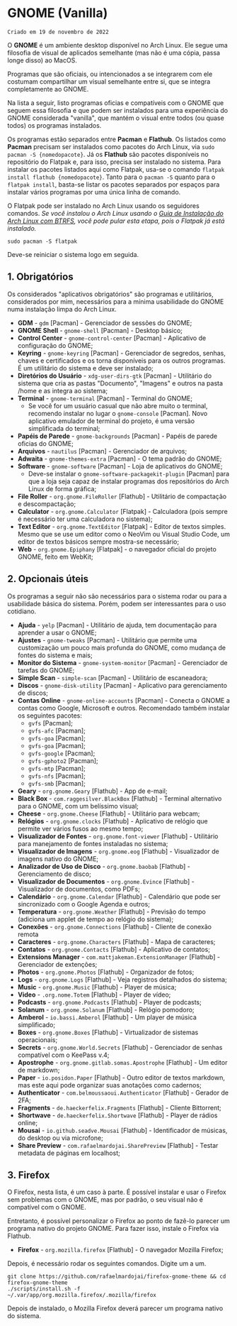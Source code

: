 # GNOME (Vanilla)
``Criado em 19 de novembro de 2022``

O **GNOME** é um ambiente desktop disponível no Arch Linux. Ele segue uma filosofia de visual de aplicados semelhante (mas não é uma cópia, passa longe disso) ao MacOS.

Programas que são oficiais, ou intencionados a se integrarem com ele costumam compartilhar um visual semelhante entre si, que se integra completamente ao GNOME.

Na lista a seguir, listo programas oficias e compatíveis com o GNOME que seguem essa filosofia e que podem ser instalados para uma experiência do GNOME considerada "vanilla", que mantém o visual entre todos (ou quase todos) os programas instalados.

Os programas estão separados entre **Pacman** e **Flathub**. Os listados como **Pacman** precisam ser instalados como pacotes do Arch Linux, via ``sudo pacman -S {nomedopacote}``. Já os **Flathub** são pacotes disponíveis no repositório do Flatpak e, para isso, precisa ser instalado no sistema. Para instalar os pacotes listados aqui como Flatpak, usa-se o comando ``flatpak install flathub {nomedopacote}``. Tanto para o ``pacman -S`` quanto para o ``flatpak install``, basta-se listar os pacotes separados por espaços para instalar vários programas por uma única linha de comando.

O Flatpak pode ser instalado no Arch Linux usando os seguidores comandos. *Se você instalou o Arch Linux usando o [Guia de Instalação do Arch Linux com BTRFS](https://github.com/henriquepicanco/guia-archlinux/blob/main/instalacao-archlinux-btrfs.md), você pode pular esta etapa, pois o Flatpak já está instalado.*

````
sudo pacman -S flatpak
````

Deve-se reiniciar o sistema logo em seguida.

## 1. Obrigatórios

Os considerados "aplicativos obrigatórios" são programas e utilitários, considerados por mim, necessários para a mínima usabilidade do GNOME numa instalação limpa do Arch Linux.

- **GDM** - ``gdm`` [Pacman] - Gerenciador de sessões do GNOME;
- **GNOME Shell** - ``gnome-shell`` [Pacman] - Desktop básico;
- **Control Center** - ``gnome-control-center`` [Pacman] - Aplicativo de configuração do GNOME;
- **Keyring** - ``gnome-keyring`` [Pacman] - Gerenciador de segredos, senhas, chaves e certificados e os torna disponíveis para os outros programas. É um utilitário do sistema e deve ser instalado;
- **Diretórios do Usuário** - ``xdg-user-dirs-gtk`` [Pacman] - Utilitário do sistema que cria as pastas "Documento", "Imagens" e outros na pasta /home e as integra ao sistema;
- **Terminal** - ``gnome-terminal`` [Pacman] - Terminal do GNOME;
    - Se você for um usuário casual que não abre muito o terminal, recomendo instalar no lugar o ``gnome-console`` [Pacman]. Novo aplicativo emulador de terminal do projeto, é uma versão simplificada do terminal;
- **Papéis de Parede** - ``gnome-backgrounds`` [Pacman] - Papéis de parede oficias do GNOME;
- **Arquivos** - ``nautilus`` [Pacman] - Gerenciador de arquivos;
- **Adwaita** - ``gnome-themes-extra`` [Pacman] - O tema padrão do GNOME;
- **Software** - ``gnome-software`` [Pacman] - Loja de aplicativos do GNOME;
    - Deve-se instalar o ``gnome-software-packagekit-plugin`` [Pacman] para que a loja seja capaz de instalar programas dos repositórios do Arch Linux de forma gráfica;
- **File Roller** - ``org.gnome.FileRoller`` [Flathub] - Utilitário de compactação e descompactação;
- **Calculator** - ``org.gnome.Calculator`` [Flatpak] - Calculadora (pois sempre é necessário ter uma calculadora no sistema);
- **Text Editor** - ``org.gnome.TextEditor`` [Flatpak] - Editor de textos simples. Mesmo que se use um editor como o NeoVim ou Visual Studio Code, um editor de textos básicos sempre mostra-se necessário;
- **Web** - ``org.gnome.Epiphany`` [Flatpak] - o navegador oficial do projeto GNOME, feito em WebKit;

## 2. Opcionais úteis

Os programas a seguir não são necessários para o sistema rodar ou para a usabilidade básica do sistema. Porém, podem ser interessantes para o uso cotidiano.

- **Ajuda** - ``yelp`` [Pacman] - Utilitário de ajuda, tem documentação para aprender a usar o GNOME;
- **Ajustes** - ``gnome-tweaks`` [Pacman] - Utilitário que permite uma customização um pouco mais profunda do GNOME, como mudança de fontes do sistema e mais;
- **Monitor do Sistema** - ``gnome-system-monitor`` [Pacman] - Gerenciador de tarefas do GNOME;
- **Simple Scan** - ``simple-scan`` [Pacman] - Utilitário de escaneadora;
- **Discos** - ``gnome-disk-utility`` [Pacman] - Aplicativo para gerenciamento de discos;
- **Contas Online** - ``gnome-online-accounts`` [Pacman] - Conecta o GNOME a contas como Google, Microsoft e outros. Recomendado também instalar os seguintes pacotes:
    - ``gvfs`` [Pacman];
    - ``gvfs-afc`` [Pacman];
    - ``gvfs-goa`` [Pacman];
    - ``gvfs-goa`` [Pacman];
    - ``gvfs-google`` [Pacman];
    - ``gvfs-gphoto2`` [Pacman];
    - ``gvfs-mtp`` [Pacman];
    - ``gvfs-nfs`` [Pacman];
    - ``gvfs-smb`` [Pacman];
- **Geary** - ``org.gnome.Geary`` [Flathub] - App de e-mail;
- **Black Box** - ``com.raggesilver.BlackBox`` [Flathub] - Terminal alternativo para o GNOME, com um belíssimo visual;
- **Cheese** - ``org.gnome.Cheese`` [Flathub] - Utilitário para webcam;
- **Relógios** - ``org.gnome.clocks`` [Flathub] - Aplicativo de relógio que permite ver vários fusos ao mesmo tempo;
- **Visualizador de Fontes** - ``org.gnome.font-viewer`` [Flathub] - Utilitário para manejamento de fontes instaladas no sistema;
- **Visualizador de Imagens** - ``org.gnome.eog`` [Flathub] - Visualizador de imagens nativo do GNOME;
- **Analizador de Uso de Disco** - ``org.gnome.baobab`` [Flathub] - Gerenciamento de disco;
- **Visualizador de Documentos** - ``org.gnome.Evince`` [Flathub] - Visualizador de documentos, como PDFs;
- **Calendário** - ``org.gnome.Calendar`` [Flathub] - Calendário que pode ser sincronizado com o Google Agenda e outros;
- **Temperatura** - ``org.gnome.Weather`` [Flathub] - Previsão do tempo (adiciona um applet de tempo ao relógio do sistema);
- **Conexões** - ``org.gnome.Connections`` [Flathub] - Cliente de conexão remota
- **Caracteres** - ``org.gnome.Characters`` [Flathub] - Mapa de caracteres;
- **Contatos** - ``org.gnome.Contacts`` [Flathub] - Aplicativo de contatos;
- **Extensions Manager** - ``com.mattjakeman.ExtensionManager`` [Flathub] - Gerenciador de extenções;
- **Photos** - ``org.gnome.Photos`` [Flathub] - Organizador de fotos;
- **Logs** - ``org.gnome.Logs`` [Flathub] - Veja registros detalhados do sistema;
- **Music** - ``org.gnome.Music`` [Flathub] - Player de música;
- **Video** - ``.org.nome.Totem`` [Flathub] - Player de vídeo;
- **Podcasts** - ``org.gnome.Podcasts`` [Flathub] - Player de podcasts;
- **Solanum** - ``org.gnome.Solanum`` [Flathub] - Relógio pomodoro;
- **Amberol** - ``io.bassi.Amberol`` [Flathub] - Um player de música simplificado;
- **Boxes** - ``org.gnome.Boxes`` [Flathub] - Virtualizador de sistemas operacionais;
- **Secrets** - ``org.gnome.World.Secrets`` [Flathub] - Gerenciador de senhas compatível com o KeePass v.4;
- **Apostrophe** - ``org.gnome.gitlab.somas.Apostrophe`` [Flathub] - Um editor de markdown;
- **Paper** - ``io.posidon.Paper`` [Flathub] - Outro editor de textos markdown, mas este aqui pode organizar suas anotações como cadernos;
- **Authenticator** - ``com.belmoussaoui.Authenticator`` [Flathub] - Gerador de 2FA;
- **Fragments** - ``de.haeckerfelix.Fragments`` [Flathub] - Cliente Bittorrent;
- **Shortwave** - ``de.haeckerfelix.Shortwave`` [Flathub] - Player de rádios online;
- **Mousai** - ``io.github.seadve.Mousai`` [Flathub] - Identificador de músicas, do desktop ou via microfone;
- **Share Preview** - ``com.rafaelmardojai.SharePreview`` [Flathub] - Testar metadata de páginas em localhost;

## 3. Firefox

O Firefox, nesta lista, é um caso à parte. É possível instalar e usar o Firefox sem problemas com o GNOME, mas por padrão, o seu visual não é compatível com o GNOME.

Entretanto, é possível personalizar o Firefox ao ponto de fazê-lo parecer um programa nativo do projeto GNOME. Para fazer isso, instale o Firefox via Flathub.

- **Firefox** - ``org.mozilla.firefox`` [Flathub] - O navegador Mozilla Firefox;

Depois, é necessário rodar os seguintes comandos. Digite um a um.

````
git clone https://github.com/rafaelmardojai/firefox-gnome-theme && cd firefox-gnome-theme
./scripts/install.sh -f ~/.var/app/org.mozilla.firefox/.mozilla/firefox
````

Depois de instalado, o Mozilla Firefox deverá parecer um programa nativo do sistema.
